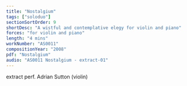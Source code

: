 ```yaml
---
title: "Nostalgium"
tags: ["soloduo"]
sectionSortOrder: 9
shortDesc: "A wistful and contemplative elegy for violin and piano"
forces: "for violin and piano"
length: "4 mins"
workNumber: "AS0011"
compositionYear: "2008"
pdf: "Nostalgium"
audio: "AS0011 Nostalgium - extract-01"
---
```


extract perf. Adrian Sutton (violin)
